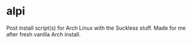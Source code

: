 # alpi
Post install script(s) for Arch Linux with the Suckless stuff. Made for me after fresh vanilla Arch install.
